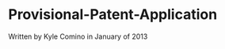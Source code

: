 Provisional-Patent-Application
==============================

Written by Kyle Comino in January of 2013 
